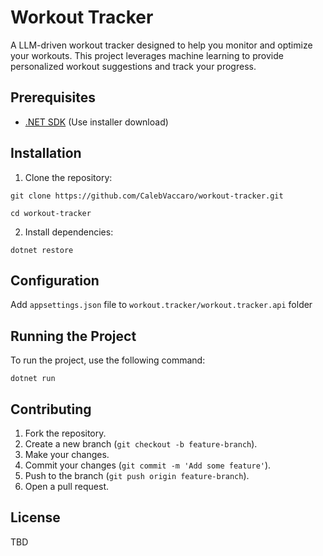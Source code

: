 
# Workout Tracker

A LLM-driven workout tracker designed to help you monitor and optimize your workouts. This project leverages machine learning to provide personalized workout suggestions and track your progress.

## Prerequisites

- [.NET SDK](https://dotnet.microsoft.com/en-us/download/dotnet/8.0) (Use installer download)

## Installation

1. Clone the repository:
```
git clone https://github.com/CalebVaccaro/workout-tracker.git

cd workout-tracker
```

2. Install dependencies:
```
dotnet restore
```

## Configuration

Add `appsettings.json` file to `workout.tracker/workout.tracker.api` folder

## Running the Project

To run the project, use the following command:
```
dotnet run
```

## Contributing

1. Fork the repository.
2. Create a new branch (`git checkout -b feature-branch`).
3. Make your changes.
4. Commit your changes (`git commit -m 'Add some feature'`).
5. Push to the branch (`git push origin feature-branch`).
6. Open a pull request.

## License

TBD
